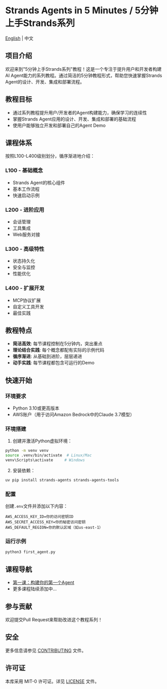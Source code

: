 # Strands Agents in 5 Minutes / 5分钟上手Strands系列

[English](README_EN.md) | 中文

## 项目介绍
欢迎来到"5分钟上手Strands系列"教程！这是一个专注于提升用户和开发者构建AI Agent能力的系列教程。通过简洁的5分钟教程形式，帮助您快速掌握Strands Agent的设计、开发、集成和部署流程。

## 教程目标
- 通过系列教程提升用户/开发者的Agent构建能力，确保学习的连续性
- 掌握Strands Agent应用的设计、开发、集成和部署的基础流程
- 使用户能够独立开发和部署自己的Agent Demo

## 课程体系
按照L100-L400级别划分，循序渐进地介绍：

### L100 - 基础概念
- Strands Agent的核心组件
- 基本工作流程
- 快速启动示例

### L200 - 进阶应用
- 会话管理
- 工具集成
- Web服务对接

### L300 - 高级特性
- 状态持久化
- 安全与监控
- 性能优化

### L400 - 扩展开发
- MCP协议扩展
- 自定义工具开发
- 最佳实践

## 教程特点
- **简洁高效**: 每节课程控制在5分钟内，突出重点
- **理论结合实践**: 每个概念都配有实际的示例代码
- **循序渐进**: 从基础到进阶，层层递进
- **动手实践**: 每节课程都包含可运行的Demo

## 快速开始

### 环境要求
- Python 3.10或更高版本
- AWS账户（用于访问Amazon Bedrock中的Claude 3.7模型）

### 环境搭建
1. 创建并激活Python虚拟环境：
```bash
python -m venv venv
source .venv/bin/activate  # Linux/Mac
venv\Scripts\activate     # Windows
```

2. 安装依赖：
```bash
uv pip install strands-agents strands-agents-tools
```

### 配置
创建`.env`文件并添加以下内容：
```
AWS_ACCESS_KEY_ID=你的访问密钥ID
AWS_SECRET_ACCESS_KEY=你的秘密访问密钥
AWS_DEFAULT_REGION=你的默认区域（如us-east-1）
```

### 运行示例
```bash
python3 first_agent.py
```

## 课程导航
- [第一课：构建你的第一个Agent](01_first_agent/first_agent.md)
- 更多课程陆续添加中...

## 参与贡献
欢迎提交Pull Request来帮助改进这个教程系列！

## 安全
更多信息请参见 [CONTRIBUTING](CONTRIBUTING.md) 文件。

## 许可证
本库采用 MIT-0 许可证。详见 [LICENSE](LICENSE) 文件。
